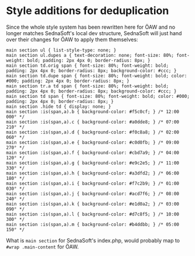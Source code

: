 # Style additions for deduplication

Since the whole style system has been rewritten here for ÖAW and no longer matches SednaSoft's local dev structure,
SednaSoft will just hand over their changes for ÖAW to apply them themselves:

```
main section ul { list-style-type: none; }
main section ul.dupes a { text-decoration: none; font-size: 80%; font-weight: bold; padding: 2px 4px 0; border-radius: 8px; }
main section td.orig span { font-size: 80%; font-weight: bold; padding: 2px 4px 0; border-radius: 8px; background-color: #ccc; }
main section td.dupe span { font-size: 80%; font-weight: bold; color: #000; padding: 2px 4px 0; border-radius: 8px; }
main section tr.a td span { font-size: 80%; font-weight: bold; padding: 2px 4px 0; border-radius: 8px; background-color: #ccc; }
main section td span { font-size: 80%; font-weight: bold; color: #000; padding: 2px 4px 0; border-radius: 8px; }
main section .hide td { display: none; }
main section :is(span,a).b { background-color: #f5c0cf; } /* 12:00 000° */
main section :is(span,a).c { background-color: #a0dde8; } /* 07:00 210° */
main section :is(span,a).d { background-color: #f0c8a8; } /* 02:00 060° */
main section :is(span,a).e { background-color: #c0d0fb; } /* 09:00 270° */
main section :is(span,a).f { background-color: #cbd7a9; } /* 04:00 120° */
main section :is(span,a).g { background-color: #e9c2e5; } /* 11:00 330° */
main section :is(span,a).h { background-color: #a3dfd2; } /* 06:00 180° */
main section :is(span,a).i { background-color: #f7c2b9; } /* 01:00 030° */
main section :is(span,a).j { background-color: #acd7f6; } /* 08:00 240° */
main section :is(span,a).k { background-color: #e1d0a2; } /* 03:00 090° */
main section :is(span,a).l { background-color: #d7c8f5; } /* 10:00 300° */
main section :is(span,a).m { background-color: #b4ddbb; } /* 05:00 150° */
```

What is `main section` for SednaSoft's index.php, would probably map to `#wrap .main-content` for ÖAW.
